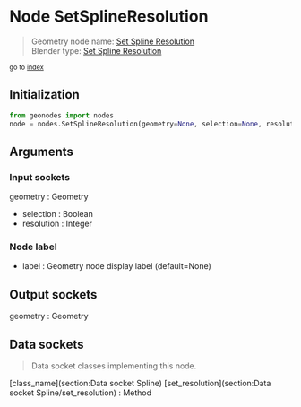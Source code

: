 
# Node SetSplineResolution

> Geometry node name: [Set Spline Resolution](https://docs.blender.org/manual/en/latest/modeling/geometry_nodes/material/set_spline_resolution.html)<br>
  Blender type: [Set Spline Resolution](https://docs.blender.org/api/current/bpy.types.GeometryNodeSetSplineResolution.html)
  
<sub>go to [index](/docs/index.md)</sub>

## Initialization

```python
from geonodes import nodes
node = nodes.SetSplineResolution(geometry=None, selection=None, resolution=None, label=None)
```



## Arguments


### Input sockets

geometry : Geometry
- selection : Boolean
- resolution : Integer

### Node label

- label : Geometry node display label (default=None)

## Output sockets

geometry : Geometry

## Data sockets

> Data socket classes implementing this node.
  
[class_name](section:Data socket Spline) [set_resolution](section:Data socket Spline/set_resolution) : Method

